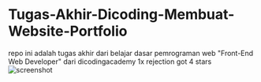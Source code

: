 # Tugas-Akhir-Dicoding-Membuat-Website-Portfolio
repo ini adalah tugas akhir dari belajar dasar pemrograman web "Front-End Web Developer" dari dicodingacademy
1x rejection
got 4 stars
![screenshot](https://user-images.githubusercontent.com/76932074/180729472-bbfcebae-1631-408d-8587-22ed04af72a7.png)
